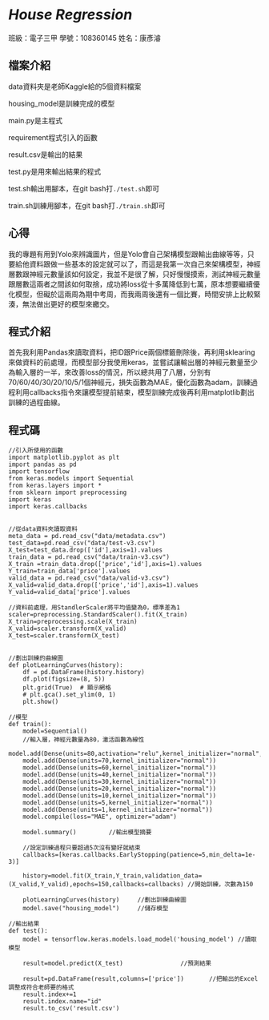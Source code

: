 # *House Regression*

班級：電子三甲 學號：108360145 姓名：康彥濬

## 檔案介紹
data資料夾是老師Kaggle給的5個資料檔案

housing_model是訓練完成的模型

main.py是主程式

requirement程式引入的函數

result.csv是輸出的結果

test.py是用來輸出結果的程式

test.sh輸出用腳本，在git bash打`./test.sh`即可

train.sh訓練用腳本，在git bash打`./train.sh`即可



## 心得
我的專題有用到Yolo來辨識圖片，但是Yolo會自己架構模型跟輸出曲線等等，只要給他資料跟做一些基本的設定就可以了，而這是我第一次自己來架構模型，神經層數跟神經元數量該如何設定，我並不是很了解，只好慢慢摸索，測試神經元數量跟層數這兩者之間該如何取捨，成功將loss從十多萬降低到七萬，原本想要繼續優化模型，但礙於這兩周為期中考周，而我兩周後還有一個比賽，時間安排上比較緊湊，無法做出更好的模型來繳交。

## 程式介紹
首先我利用Pandas來讀取資料，把ID跟Price兩個標籤刪除後，再利用sklearing來做資料的前處理，而模型部分我使用keras，並嘗試讓輸出層的神經元數量至少為輸入層的一半，來改善loss的情況，所以總共用了八層，分別有70/60/40/30/20/10/5/1個神經元，損失函數為MAE，優化函數為adam，訓練過程利用callbacks指令來讓模型提前結束，模型訓練完成後再利用matplotlib劃出訓練的過程曲線。

## 程式碼

```code
//引入所使用的函數
import matplotlib.pyplot as plt
import pandas as pd
import tensorflow
from keras.models import Sequential
from keras.layers import *
from sklearn import preprocessing
import keras
import keras.callbacks


//從data資料夾讀取資料
meta_data = pd.read_csv("data/metadata.csv")
test_data=pd.read_csv("data/test-v3.csv")
X_test=test_data.drop(['id'],axis=1).values
train_data = pd.read_csv("data/train-v3.csv")
X_train =train_data.drop(['price','id'],axis=1).values
Y_train=train_data['price'].values
valid_data = pd.read_csv("data/valid-v3.csv")
X_valid=valid_data.drop(['price','id'],axis=1).values
Y_valid=valid_data['price'].values

//資料前處理，用StandlerScaler將平均值變為0，標準差為1
scaler=preprocessing.StandardScaler().fit(X_train)
X_train=preprocessing.scale(X_train)
X_valid=scaler.transform(X_valid)
X_test=scaler.transform(X_test)


//劃出訓練的曲線圖
def plotLearningCurves(history):
    df = pd.DataFrame(history.history)
    df.plot(figsize=(8, 5))
    plt.grid(True)  # 顯示網格
    # plt.gca().set_ylim(0, 1)
    plt.show()

//模型
def train():
    model=Sequential()
    //輸入層，神經元數量為80，激活函數為線性
    model.add(Dense(units=80,activation="relu",kernel_initializer="normal",input_dim=X_train.shape[1]))	
    model.add(Dense(units=70,kernel_initializer="normal"))
    model.add(Dense(units=60,kernel_initializer="normal"))
    model.add(Dense(units=40,kernel_initializer="normal"))
    model.add(Dense(units=30,kernel_initializer="normal"))
    model.add(Dense(units=20,kernel_initializer="normal"))
    model.add(Dense(units=10,kernel_initializer="normal"))
    model.add(Dense(units=5,kernel_initializer="normal"))
    model.add(Dense(units=1,kernel_initializer="normal"))
    model.compile(loss="MAE", optimizer="adam")

    model.summary()			//輸出模型摘要

    //設定訓練過程只要超過5次沒有變好就結束
    callbacks=[keras.callbacks.EarlyStopping(patience=5,min_delta=1e-3)]	

    history=model.fit(X_train,Y_train,validation_data=(X_valid,Y_valid),epochs=150,callbacks=callbacks)	//開始訓練，次數為150

    plotLearningCurves(history)		//劃出訓練曲線圖
    model.save("housing_model")		//儲存模型

//輸出結果
def test():
    model = tensorflow.keras.models.load_model('housing_model')	//讀取模型

    result=model.predict(X_test)				//預測結果

    result=pd.DataFrame(result,columns=['price'])		//把輸出的Excel調整成符合老師要的格式
    result.index+=1
    result.index.name="id"
    result.to_csv('result.csv')
```